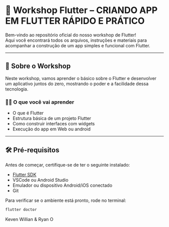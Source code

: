 # 🚀 Workshop Flutter – CRIANDO APP EM FLUTTER RÁPIDO E PRÁTICO

Bem-vindo ao repositório oficial do nosso workshop de Flutter!  
Aqui você encontrará todos os arquivos, instruções e materiais para acompanhar a construção de um app simples e funcional com Flutter.

---

## 🧠 Sobre o Workshop

Neste workshop, vamos aprender o básico sobre o Flutter e desenvolver um aplicativo juntos do zero, mostrando o poder e a facilidade dessa tecnologia.

### 👨‍🏫 O que você vai aprender
- O que é Flutter
- Estrutura básica de um projeto Flutter
- Como construir interfaces com widgets
- Execução do app em Web ou android

---

## 🛠️ Pré-requisitos

Antes de começar, certifique-se de ter o seguinte instalado:

- [Flutter SDK](https://docs.flutter.dev/get-started/install)
- VSCode ou Android Studio
- Emulador ou dispositivo Android/iOS conectado
- Git

Para verificar se o ambiente está pronto, rode no terminal:


```bash
flutter doctor
```
Keven Willian & Ryan O
